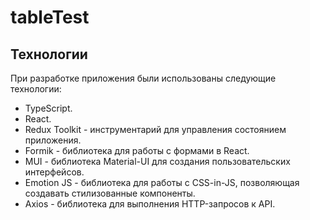 # tableTest

## Технологии

При разработке приложения были использованы следующие технологии:
- TypeScript.
- React.
- Redux Toolkit - инструментарий для управления состоянием приложения.
- Formik - библиотека для работы с формами в React.
- MUI - библиотека Material-UI для создания пользовательских интерфейсов.
- Emotion JS - библиотека для работы с CSS-in-JS, позволяющая создавать стилизованные компоненты.
- Axios - библиотека для выполнения HTTP-запросов к API.

